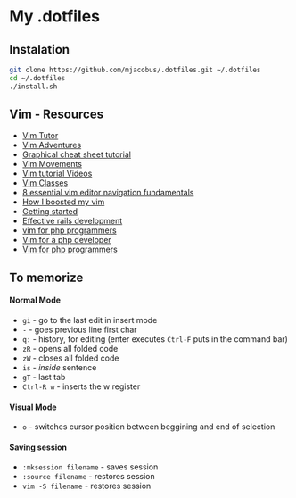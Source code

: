 # My .dotfiles

Instalation
-------------

```bash
git clone https://github.com/mjacobus/.dotfiles.git ~/.dotfiles
cd ~/.dotfiles
./install.sh
```


Vim - Resources
-----------------
- [Vim Tutor](http://www.openvim.com/tutorial.html)
- [Vim Adventures](http://vim-adventures.com/)
- [Graphical cheat sheet tutorial](http://www.viemu.com/a_vi_vim_graphical_cheat_sheet_tutorial.html)
- [Vim Movements](https://bitbucket.org/tednaleid/vim-shortcut-wallpaper/raw/tip/vim-shortcuts.png)
- [Vim tutorial Videos](http://www.derekwyatt.org/vim/vim-tutorial-videos)
- [Vim Classes](https://github.com/shawncplus/vim-classes)
- [8 essential vim editor navigation fundamentals](http://www.thegeekstuff.com/2009/03/8-essential-vim-editor-navigation-fundamentals/)
- [How I boosted my vim](http://nvie.com/posts/how-i-boosted-my-vim/)
- [Getting started](http://www.sitepoint.com/getting-started-vim/)
- [Effective rails development](http://www.sitepoint.com/effective-rails-development-vim/)
- [vim for php programmers](http://www.slideshare.net/ZendCon/vim-for-php-programmers-presentation)
- [Vim for a php developer](http://blog.lenss.nl/2011/04/vim-for-a-php-developer/)
- [Vim for php programmers](http://www.slideshare.net/andreizm/vim-for-php-programmers-pdf)


To memorize
--------------

#### Normal Mode

- ```gi``` - go to the last edit in insert mode
- ```-``` - goes previous line first char
- ```q:``` - history, for editing (enter executes ```Ctrl-F``` puts in the command bar)
- ```zR``` - opens all folded code
- ```zW``` - closes all folded code
- ```is``` - _inside_ sentence
- ```gT``` - last tab
- ```Ctrl-R w``` - inserts the w register


#### Visual Mode

- ```o``` - switches cursor position between beggining and end of selection


#### Saving session
- ```:mksession filename``` - saves session
- ```:source filename``` - restores session
- ```vim -S filename``` - restores session
